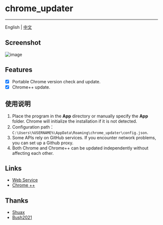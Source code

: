 # chrome_updater
---

English | [中文](https://github.com/libsgh/chrome_updater/blob/main/README_ZH.md)

## Screenshot
![image](https://github.com/libsgh/chrome_updater/blob/main/doc/2.png?raw=true)

## Features
- [x] Portable Chrome version check and update.
- [x] Chrome++ update.

## 使用说明
1. Place the program in the **App** directory or manually specify the **App** folder. Chrome will initialize the installation if it is not detected.
2. Configuration path：`C:\Users\%USERNAME%\AppData\Roaming\chrome_updater\config.json`.
3. Some APIs rely on GitHub services. If you encounter network problems, you can set up a Github proxy.
4. Both Chrome and Chrome++ can be updated independently without affecting each other.

## Links
- [Web Service](https://chrome.noki.eu.org "https://chrome.noki.eu.org")
- [Chrome ++](https://github.com/Bush2021/chrome_plus "https://github.com/Bush2021/chrome_plus")

## Thanks
- [Shuax](https://github.com/shuax)
- [Bush2021](https://github.com/Bush2021)